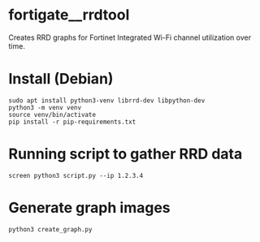 # fortigate__rrdtool
Creates RRD graphs for Fortinet Integrated Wi-Fi channel utilization over time.

# Install (Debian)
	sudo apt install python3-venv librrd-dev libpython-dev
	python3 -m venv venv
	source venv/bin/activate
	pip install -r pip-requirements.txt

# Running script to gather RRD data
	screen python3 script.py --ip 1.2.3.4

# Generate graph images
	python3 create_graph.py

